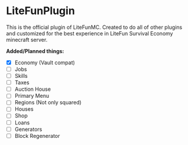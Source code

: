 # LiteFunPlugin
This is the official plugin of LiteFunMC. Created to do all of other plugins and customized for the best experience in LiteFun Survival Economy minecraft server.

**Added/Planned things:**
 - [x] Economy (Vault compat)
 - [ ] Jobs
 - [ ] Skills
 - [ ] Taxes
 - [ ] Auction House
 - [ ] Primary Menu
 - [ ] Regions (Not only squared)
 - [ ] Houses
 - [ ] Shop
 - [ ] Loans
 - [ ] Generators
 - [ ] Block Regenerator
